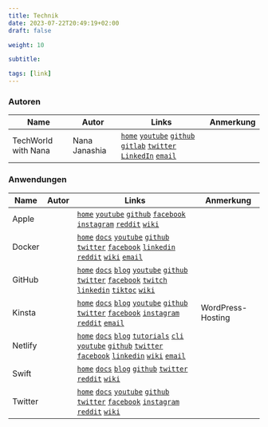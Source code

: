 ```yaml
---
title: Technik
date: 2023-07-22T20:49:19+02:00
draft: false

weight: 10

subtitle: 

tags: [link]
---
```


### Autoren

| Name | Autor | Links | Anmerkung |
| --- | --- | --- | --- |
| TechWorld with Nana | Nana Janashia | [`home`](https://www.techworld-with-nana.com) [`youtube`](https://www.youtube.com/@TechWorldwithNana) [`github`](https://github.com/Joeri-Abbo/techworld-with-nana-devops-bootcamp) [`gitlab`](https://gitlab.com/nanuchi) [`twitter`](https://twitter.com/Njuchi_) [`LinkedIn`](https://at.linkedin.com/in/nana-janashia) [`email`](mailto:techworld-with-nana@nnsoftware.at) | |




### Anwendungen
| Name | Autor | Links | Anmerkung |
| --- | --- | --- | --- |
| Apple | | [`home`](https://www.apple.com) [`youtube`](https://www.youtube.com/@Apple) [`github`](https://github.com/apple) [`facebook`](https://www.facebook.com/apple/) [`instagram`](https://www.instagram.com/apple/) [`reddit`](https://www.reddit.com/r/apple/) [`wiki`](https://de.wikipedia.org/wiki/Apple) | |
| Docker | | [`home`](https://www.docker.com) [`docs`](https://docs.docker.com) [`youtube`](https://www.youtube.com/@DockerIo) [`github`](https://github.com/docker) [`twitter`](http://twitter.com/docker) [`facebook`](https://www.facebook.com/docker.run) [`linkedin`](https://www.linkedin.com/company/docker) [`reddit`](https://www.reddit.com/r/docker/) [`wiki`](https://de.wikipedia.org/wiki/Docker_(Software)) [`email`](mailto:info@docker.com) | |
| GitHub | | [`home`](https://github.com) [`docs`](https://docs.github.com/de) [`blog`](https://github.blog) [`youtube`](https://www.youtube.com/@GitHub) [`github`]() [`twitter`](https://twitter.com/github) [`facebook`](https://www.facebook.com/GitHub) [`twitch`](https://www.twitch.tv/github) [`linkedin`](https://www.linkedin.com/company/github) [`tiktoc`](https://www.tiktok.com/@github) [`wiki`](https://de.wikipedia.org/wiki/GitHub) | |
| Kinsta | | [`home`](https://kinsta.com/) [`docs`](https://kinsta.com/docs/) [`blog`](https://kinsta.com/blog/) [`youtube`](https://www.youtube.com/kinsta) [`github`](https://github.com/Kinsta) [`twitter`](https://twitter.com/kinsta) [`facebook`](https://www.facebook.com/kinstahosting) [`instagram`](https://www.instagram.com/kinstahosting/) [`reddit`](https://www.reddit.com/r/Kinsta/) [`email`](mailto:info@kinsta.com) | WordPress-Hosting |
| Netlify | | [`home`](https://www.netlify.com/) [`docs`](https://docs.netlify.com/) [`blog`](https://www.netlify.com/blog/) [`tutorials`](https://www.netlify.com/blog/tutorials/)  [`cli`](https://cli.netlify.com/) [`youtube`](https://www.youtube.com/c/NetlifyApp) [`github`](https://github.com/netlify) [`twitter`](https://twitter.com/Netlify) [`facebook`](https://de-de.facebook.com/netlify/) [`linkedin`](https://www.linkedin.com/company/netlify) [`wiki`](https://en.www.wikipedia.org/wiki/Netlify) [`email`](mailto:team@netlify.com) | |
| Swift | | [`home`](https://www.swift.org) [`docs`](https://www.swift.org/documentation/) [`blog`](https://www.swift.org/blog/) [`github`](https://github.com/apple/swift) [`twitter`](https://twitter.com/swiftlang) [`reddit`](https://www.reddit.com/r/swift/) [`wiki`](https://de.wikipedia.org/wiki/Swift_(Programmiersprache)) | |
| Twitter | | [`home`](https://opensource.twitter.dev) [`docs`](https://developer.twitter.com/en/docs) [`youtube`](https://www.youtube.com/user/twitter) [`github`](https://github.com/twitter) [`twitter`](https://twitter.com/TwitterOSS) [`facebook`](https://www.facebook.com/TwitterInc) [`instagram`](https://www.instagram.com/Twitter/) [`reddit`](https://www.reddit.com/r/Twitter/) [`wiki`](https://de.wikipedia.org/wiki/Twitter) | |
   

<!--
  Template for links in table
  | Name | Autor | Links... | Anmerkung |
  | | | | |
  [`home`]() [`docs`]() [`blog`]() [`youtube`]() [`github`]() [`twitter`]() [`facebook`]() [`instagram`]() [`reddit`]() [`wiki`]() [`email`](mailto:)
--> 